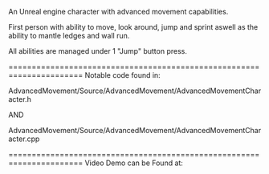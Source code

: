 An Unreal engine character with advanced movement capabilities. 

First person with ability to move, look around, jump and sprint
aswell as the ability to mantle ledges and wall run.

All abilities are managed under 1 "Jump" button press.

======================================================================
Notable code found in:

AdvancedMovement/Source/AdvancedMovement/AdvancedMovementCharacter.h

AND

AdvancedMovement/Source/AdvancedMovement/AdvancedMovementCharacter.cpp

======================================================================
Video Demo can be Found at:



